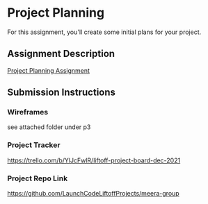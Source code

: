 # Project Planning
For this assignment, you'll create some initial plans for your project.

## Assignment Description
[Project Planning Assignment](https://education.launchcode.org/liftoff/modules/assignments/project-planning)

## Submission Instructions

### Wireframes

see attached folder under p3

### Project Tracker

https://trello.com/b/YlJcFwlR/liftoff-project-board-dec-2021

### Project Repo Link

https://github.com/LaunchCodeLiftoffProjects/meera-group
